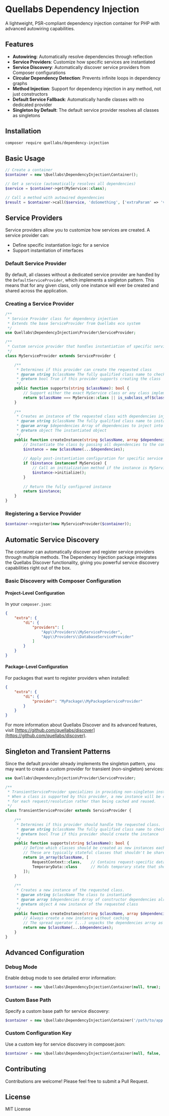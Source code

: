# Quellabs Dependency Injection

A lightweight, PSR-compliant dependency injection container for PHP with advanced autowiring capabilities.

## Features

- **Autowiring**: Automatically resolve dependencies through reflection
- **Service Providers**: Customize how specific services are instantiated
- **Service Discovery**: Automatically discover service providers from Composer configurations
- **Circular Dependency Detection**: Prevents infinite loops in dependency graphs
- **Method Injection**: Support for dependency injection in any method, not just constructors
- **Default Service Fallback**: Automatically handle classes with no dedicated provider
- **Singleton by Default**: The default service provider resolves all classes as singletons

## Installation

```bash
composer require quellabs/dependency-injection
```

## Basic Usage

```php
// Create a container
$container = new \Quellabs\DependencyInjection\Container();

// Get a service (automatically resolves all dependencies)
$service = $container->get(MyService::class);

// Call a method with autowired dependencies
$result = $container->call($service, 'doSomething', ['extraParam' => 'value']);
```

## Service Providers

Service providers allow you to customize how services are created. A service provider can:

- Define specific instantiation logic for a service
- Support instantiation of interfaces

### Default Service Provider

By default, all classes without a dedicated service provider are handled by the `DefaultServiceProvider`, which implements a singleton pattern. This means that for any given class, only one instance will ever be created and shared across the application.

### Creating a Service Provider

```php
/**
 * Service Provider class for dependency injection
 * Extends the base ServiceProvider from Quellabs eco system
 */
use Quellabs\DependencyInjection\Provider\ServiceProvider;

/**
 * Custom service provider that handles instantiation of specific services
 */
class MyServiceProvider extends ServiceProvider {

    /**
     * Determines if this provider can create the requested class
     * @param string $className The fully qualified class name to check
     * @return bool True if this provider supports creating the class
     */
    public function supports(string $className): bool {
        // Support either the exact MyService class or any class implementing MyInterface
        return $className === MyService::class || is_subclass_of($className, MyInterface::class);
    }
    
    /**
     * Creates an instance of the requested class with dependencies injected
     * @param string $className The fully qualified class name to instantiate
     * @param array $dependencies Array of dependencies to inject into the constructor
     * @return object The instantiated object
     */
    public function createInstance(string $className, array $dependencies): object {
        // Instantiate the class by passing all dependencies to the constructor
        $instance = new $className(...$dependencies);
        
        // Apply post-instantiation configuration for specific service types
        if ($instance instanceof MyService) {
            // Call an initialization method if the instance is MyService
            $instance->initialize();
        }
        
        // Return the fully configured instance
        return $instance;
    }
}
```

### Registering a Service Provider

```php
$container->register(new MyServiceProvider($container));
```

## Automatic Service Discovery

The container can automatically discover and register service providers through multiple methods. The Dependency Injection package integrates the Quellabs Discover functionality, giving you powerful service discovery capabilities right out of the box.

### Basic Discovery with Composer Configuration

#### Project-Level Configuration

In your `composer.json`:

```json
{
    "extra": {
        "di": {
            "providers": [
                "App\\Providers\\MyServiceProvider",
                "App\\Providers\\DatabaseServiceProvider"
            ]
        }
    }
}
```

#### Package-Level Configuration

For packages that want to register providers when installed:

```json
{
    "extra": {
        "di": {
            "provider": "MyPackage\\MyPackageServiceProvider"
        }
    }
}
```

For more information about Quellabs Discover and its advanced features, visit [https://github.com/quellabs/discover](https://github.com/quellabs/discover).

## Singleton and Transient Patterns

Since the default provider already implements the singleton pattern, you may want to create a custom provider for transient (non-singleton) services:

```php
use Quellabs\DependencyInjection\Provider\ServiceProvider;

/**
 * TransientServiceProvider specializes in providing non-singleton instances.
 * When a class is supported by this provider, a new instance will be created
 * for each request/resolution rather than being cached and reused.
 */
class TransientServiceProvider extends ServiceProvider {
    
    /**
     * Determines if this provider should handle the requested class.
     * @param string $className The fully qualified class name to check
     * @return bool True if this provider should create the instance
     */
    public function supports(string $className): bool {
        // Define which classes should be created as new instances each time
        // These are typically stateful classes that shouldn't be shared between requests
        return in_array($className, [
            RequestContext::class,    // Contains request-specific data
            TemporaryData::class      // Holds temporary state that shouldn't persist
        ]);
    }
    
    /**
     * Creates a new instance of the requested class.
     * @param string $className The class to instantiate
     * @param array $dependencies Array of constructor dependencies already resolved
     * @return object A new instance of the requested class
     */
    public function createInstance(string $className, array $dependencies): object {
        // Always create a new instance without caching
        // The spread operator (...) unpacks the dependencies array as arguments
        return new $className(...$dependencies);
    }
}
```

## Advanced Configuration

### Debug Mode

Enable debug mode to see detailed error information:

```php
$container = new \Quellabs\DependencyInjection\Container(null, true);
```

### Custom Base Path

Specify a custom base path for service discovery:

```php
$container = new \Quellabs\DependencyInjection\Container('/path/to/app');
```

### Custom Configuration Key

Use a custom key for service discovery in composer.json:

```php
$container = new \Quellabs\DependencyInjection\Container(null, false, 'custom-key');
```

## Contributing

Contributions are welcome! Please feel free to submit a Pull Request.

## License

MIT License